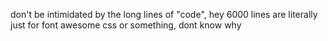 don't be intimidated by the long lines of "code", hey 6000 lines are literally just for font awesome css or something, dont know why
